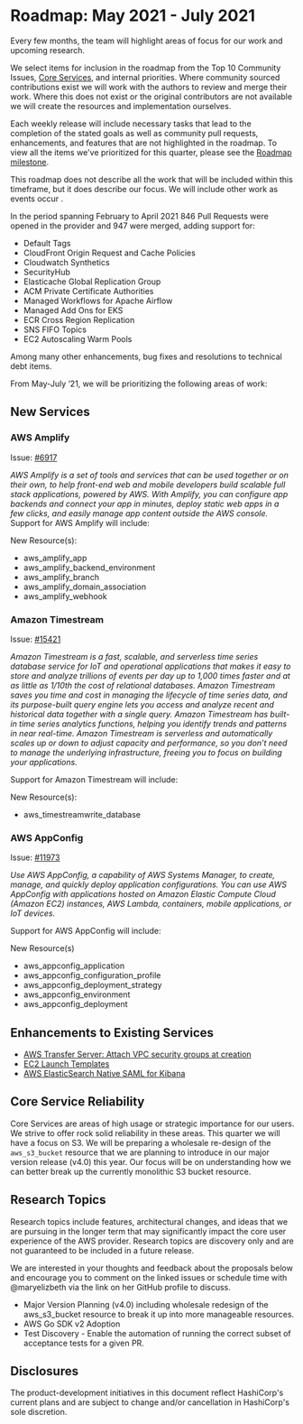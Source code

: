 # Roadmap:  May 2021 - July 2021

Every few months, the team will highlight areas of focus for our work and upcoming research.

We select items for inclusion in the roadmap from the Top 10 Community Issues, [Core Services](../contributing/core-services.md), and internal priorities. Where community sourced contributions exist we will work with the authors to review and merge their work. Where this does not exist or the original contributors are not available we will create the resources and implementation ourselves.

Each weekly release will include necessary tasks that lead to the completion of the stated goals as well as community pull requests, enhancements, and features that are not highlighted in the roadmap. To view all the items we've prioritized for this quarter, please see the [Roadmap milestone](https://github.com/hashicorp/terraform-provider-aws/milestone/138).

This roadmap does not describe all the work that will be included within this timeframe, but it does describe our focus. We will include other work as events occur .

In the period spanning February to April 2021 846 Pull Requests were opened in the provider and 947 were merged, adding support for:

- Default Tags
- CloudFront Origin Request and Cache Policies
- Cloudwatch Synthetics
- SecurityHub
- Elasticache Global Replication Group
- ACM Private Certificate Authorities
- Managed Workflows for Apache Airflow
- Managed Add Ons for EKS
- ECR Cross Region Replication
- SNS FIFO Topics
- EC2 Autoscaling Warm Pools

Among many other enhancements, bug fixes and resolutions to technical debt items.

From May-July ‘21, we will be prioritizing the following areas of work:

## New Services

### AWS Amplify
Issue: [#6917](https://github.com/hashicorp/terraform-provider-aws/issues/6917)

_AWS Amplify is a set of tools and services that can be used together or on their own, to help front-end web and mobile developers build scalable full stack applications, powered by AWS. With Amplify, you can configure app backends and connect your app in minutes, deploy static web apps in a few clicks, and easily manage app content outside the AWS console._
Support for AWS Amplify will include:

New Resource(s):

- aws_amplify_app
- aws_amplify_backend_environment
- aws_amplify_branch
- aws_amplify_domain_association
- aws_amplify_webhook

### Amazon Timestream

Issue: [#15421](https://github.com/hashicorp/terraform-provider-aws/issues/15421)

_Amazon Timestream is a fast, scalable, and serverless time series database service for IoT and operational applications that makes it easy to store and analyze trillions of events per day up to 1,000 times faster and at as little as 1/10th the cost of relational databases. Amazon Timestream saves you time and cost in managing the lifecycle of time series data, and its purpose-built query engine lets you access and analyze recent and historical data together with a single query. Amazon Timestream has built-in time series analytics functions, helping you identify trends and patterns in near real-time. Amazon Timestream is serverless and automatically scales up or down to adjust capacity and performance, so you don’t need to manage the underlying infrastructure, freeing you to focus on building your applications._

Support for Amazon Timestream will include:

New Resource(s):

- aws_timestreamwrite_database

### AWS AppConfig

Issue: [#11973](https://github.com/hashicorp/terraform-provider-aws/issues/11973)

_Use AWS AppConfig, a capability of AWS Systems Manager, to create, manage, and quickly deploy application configurations. You can use AWS AppConfig with applications hosted on Amazon Elastic Compute Cloud (Amazon EC2) instances, AWS Lambda, containers, mobile applications, or IoT devices._

Support for AWS AppConfig will include:

New Resource(s)

- aws_appconfig_application
- aws_appconfig_configuration_profile
- aws_appconfig_deployment_strategy
- aws_appconfig_environment
- aws_appconfig_deployment


## Enhancements to Existing Services

- [AWS Transfer Server: Attach VPC security groups at creation](https://github.com/hashicorp/terraform-provider-aws/issues/15788)
- [EC2 Launch Templates](https://github.com/hashicorp/terraform-provider-aws/issues/4264)
- [AWS ElasticSearch Native SAML for Kibana](https://github.com/hashicorp/terraform-provider-aws/issues/16259)

## Core Service Reliability

Core Services are areas of high usage or strategic importance for our users. We strive to offer rock solid reliability in these areas. This quarter we will have a focus on S3. We will be preparing a wholesale re-design of the `aws_s3_bucket` resource that we are planning to introduce in our major version release (v4.0) this year. Our focus will be on understanding how we can better break up the currently monolithic S3 bucket resource.

## Research Topics

Research topics include features, architectural changes, and ideas that we are pursuing in the longer term that may significantly impact the core user experience of the AWS provider. Research topics are discovery only and are not guaranteed to be included in a future release.

We are interested in your thoughts and feedback about the proposals below and encourage you to comment on the linked issues or schedule time with @maryelizbeth via the link on her GitHub profile to discuss.

- Major Version Planning (v4.0) including wholesale redesign of the aws_s3_bucket resource to break it up into more manageable resources.
- AWS Go SDK v2 Adoption
- Test Discovery - Enable the automation of running the correct subset of acceptance tests for a given PR.

## Disclosures

The product-development initiatives in this document reflect HashiCorp's current plans and are subject to change and/or cancellation in HashiCorp's sole discretion.

